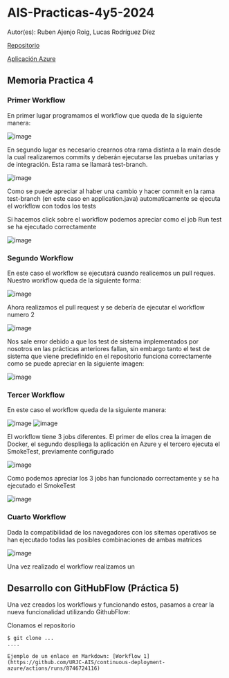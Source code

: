 # AIS-Practicas-4y5-2024

Autor(es): Ruben Ajenjo Roig, Lucas Rodríguez Díez

[Repositorio](https://github.com/AjenjoRuben14/ais-r.ajenjo-l.rodriguez-2024-ghf.git)

[Aplicación Azure](http://ais-nitflex2.westeurope.azurecontainer.io:8080/)

## Memoria Practica 4
### Primer Workflow
En primer lugar programamos el workflow que queda de la siguiente manera:

![image](https://github.com/AjenjoRuben14/ais-r.ajenjo-l.rodriguez-2024-ghf/assets/67601117/41f8bc7b-1d97-4b1c-8de3-04ded4f4254c)


En segundo lugar es necesario crearnos otra rama distinta a la main desde la cual realizaremos commits y deberán ejecutarse las pruebas unitarias y de integración. Esta rama se llamará test-branch.

![image](https://github.com/AjenjoRuben14/ais-r.ajenjo-l.rodriguez-2024-ghf/assets/67601117/51e6e522-20a7-4be4-b821-25dc63b2a490)

Como se puede apreciar al haber una cambio y hacer commit en la rama test-branch (en este caso en application.java) automaticamente se ejecuta el workflow con todos los tests

Si hacemos click sobre el workflow podemos apreciar como el job Run test se ha ejecutado correctamente

![image](https://github.com/AjenjoRuben14/ais-r.ajenjo-l.rodriguez-2024-ghf/assets/67601117/d6afff1d-000d-4edb-9a1e-5f2b8d54d94d)

### Segundo Workflow
En este caso el workflow se ejecutará cuando realicemos un pull reques. Nuestro workflow queda de la siguiente forma:

![image](https://github.com/AjenjoRuben14/ais-r.ajenjo-l.rodriguez-2024-ghf/assets/67601117/2ea0591f-5d19-4678-9978-bb6e4023a0a1)

Ahora realizamos el pull request y se debería de ejecutar el workflow numero 2

![image](https://github.com/AjenjoRuben14/ais-r.ajenjo-l.rodriguez-2024-ghf/assets/67601117/ba0f009a-75e1-496b-8410-92de424e2809)

Nos sale error debido a que los test de sistema implementados por nosotros en las prácticas anteriores fallan, sin embargo tanto el test de sistema que viene predefinido en el repositorio funciona correctamente como se puede apreciar en la siguiente imagen:

![image](https://github.com/AjenjoRuben14/ais-r.ajenjo-l.rodriguez-2024-ghf/assets/67601117/d627bf8b-8fa3-45ed-9f65-37d103d6d99e)


### Tercer Workflow
En este caso el workflow queda de la siguiente manera:

![image](https://github.com/AjenjoRuben14/ais-r.ajenjo-l.rodriguez-2024-ghf/assets/67601117/ab210fae-0d63-4efb-9d26-c78259829389)
![image](https://github.com/AjenjoRuben14/ais-r.ajenjo-l.rodriguez-2024-ghf/assets/67601117/024386ba-3f65-4f63-8d1d-7f6c363b7830)

El workflow tiene 3 jobs diferentes. El primer de ellos crea la imagen de Docker, el segundo despliega la aplicación en Azure y el tercero ejecuta el SmokeTest, previamente configurado

![image](https://github.com/AjenjoRuben14/ais-r.ajenjo-l.rodriguez-2024-ghf/assets/67601117/efd85b27-6fbd-46df-a1c7-3abb94dc3b7e)

Como podemos apreciar los 3 jobs han funcionado correctamente y se ha ejecutado el SmokeTest

![image](https://github.com/AjenjoRuben14/ais-r.ajenjo-l.rodriguez-2024-ghf/assets/67601117/a514751e-fc4a-4d30-8385-4c8e1b365e19)











### Cuarto Workflow
Dada la compatibilidad de los navegadores con los sitemas operativos se han ejecutado todas las posibles combinaciones de ambas matrices

![image](https://github.com/AjenjoRuben14/ais-r.ajenjo-l.rodriguez-2024-ghf/assets/67601117/0801b9b5-fec7-4f47-a3eb-ee0be7d463e5)


Una vez realizado el workflow realizamos un 


## Desarrollo con GitHubFlow (Práctica 5)

Una vez creados los workflows y funcionando estos, pasamos a crear la nueva funcionalidad utilizando GithubFlow:

Clonamos el repositorio

```
$ git clone ...
....

Ejemplo de un enlace en Markdown: [Workflow 1](https://github.com/URJC-AIS/continuous-deployment-azure/actions/runs/8746724116)
